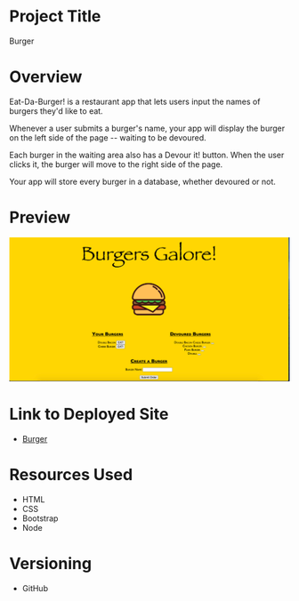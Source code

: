 # Project Title 
Burger

# Overview
Eat-Da-Burger! is a restaurant app that lets users input the names of burgers they'd like to eat.

Whenever a user submits a burger's name, your app will display the burger on the left side of the page -- waiting to be devoured.

Each burger in the waiting area also has a Devour it! button. When the user clicks it, the burger will move to the right side of the page.

Your app will store every burger in a database, whether devoured or not.  

# Preview
![alt text](./public/assets/img/burgerSample.png "Burger")

# Link to Deployed Site
  * [Burger](https://dry-fjord-35999.herokuapp.com/)
  
# Resources Used
  * HTML
  * CSS
  * Bootstrap
  * Node
  
# Versioning 
  * GitHub
